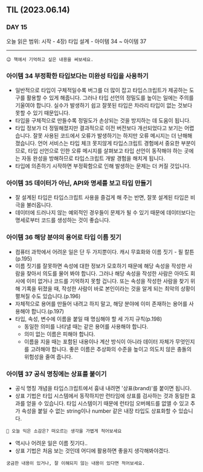 ## TIL (2023.06.14)

### DAY 15

오늘 읽은 범위: 시작 - 4장) 타입 설계 - 아이템 34 ~ 아이템 37

---

```
😉 책에서 기억하고 싶은 내용을 써보세요.
```

### 아이템 34 부정확한 타입보다는 미완성 타입을 사용하기

- 일반적으로 타입이 구체적일수록 버그를 더 많이 잡고 타입스크립트가 제공하는 도구를 활용할 수 있게 해줍니다.
  그러나 타입 선언의 정밀도를 높이는 일에는 주의를 기울여야 합니다. 실수가 발생하기 쉽고 잘못된 타입은 차라리 타입이 없는 것보다
  못할 수 있기 때문입니다.
- 타입을 구체적으로 만들수록 정밀도가 손상되는 것을 방지하는 데 도움이 됩니다.
- 타입 정보가 더 정밀해졌지만 결과적으로 이전 버전보다 개선되었다고 보기는 어렵습니다. 잘못 사용된 코드에서 오류가 발생하기는 하지만
  오류 메시지는 더 난해해졌습니다. 언어 서비스는 타입 체크 못지않게 타입스크립트 경험에서 중요한 부분이므로, 타입 선언으로 인한 오류 메시지를 살펴보고
  타입 선언이 동작해야 하는 곳에는 자동 완성을 방해하므로 타입스크립트 개발 경험을 해치게 됩니다.
- 타입에 의존하기 시작하면 부정확함으로 인해 발생하는 문제는 더 커질 것입니다.

### 아이템 35 데이터가 아닌, API와 명세를 보고 타입 만들기

- 잘 설계된 타입은 타입스크립트 사용을 즐겁게 해 주는 반면, 잘못 설계된 타입은 비극을 불러옵니다.
- 데이터에 드러나지 않는 예외적인 경우들이 문제가 될 수 있기 때문에 데이터보다는 명세로부터 코드를 생성하는 것이 좋습니다.

### 아이템 36 해당 분야의 용어로 타입 이름 짓기

- 컴퓨터 과학에서 어려운 일은 단 두 가지뿐이다. 캐시 무효화와 이름 짓기 - 필 칼튼(p.195)
- 이름 짓기를 잘못하면 속성에 대한 정보가 모호하기 때문에 해당 속성을 작성한 사람을 찾아서 의도를 물어 봐야 합니다.
  그러나 해당 속성을 작성한 사람은 아마도 회사에 이미 없거나 코드를 기억하지 못할 겁니다.
  또는 속성을 작성한 사람을 찾기 위해 기록을 뒤졌을 때, 작성한 사람이 바로 본인이라는 것을 알게 되는 최악의 상황이 펼쳐질 수도 있습니다.(p.196)
- 자체적으로 용어를 만들어 내려고 하지 말고, 해당 분야에 이미 존재하는 용어를 사용해야 합니다.(p.197)
- 타입, 속성, 변수에 이름을 붙일 때 명심해야 할 세 가지 규칙(p.198)
  - 동일한 의미를 나타낼 때는 같은 용어를 사용해야 합니다.
  - 의미 없는 이름은 피해야 합니다.
  - 이름을 지을 때는 포함된 내용이나 계산 방식이 아니라 데이터 자체가 무엇인지를 고려해야 합니다.
    좋은 이름은 추상화의 수준을 높이고 의도치 않은 충돌의 위험성을 줄여 줍니다.

### 아이템 37 공식 명칭에는 상표를 붙이기

- 공식 명칭 개념을 타입스크립트에서 흉내 내려면 '상표(brand)'를 붙이면 됩니다.
- 상표 기법은 타입 시스템에서 동작하지만 런타임에 상표를 검사하는 것과 동일한 효과를 얻을 수 있습니다.
  타입 시스템이기 때문에 런타임 오버헤드를 없앨 수 있고 추가 속성을 붙일 수 없는 string이나 number 같은 내장 타입도 상표화할 수 있습니다.

```
🤔 오늘 익은 소감은? 떠오르는 생각을 가볍게 적어보세요
```

- 역시나 어려운 일은 이름 짓기다..
- 상표 기법은 처음 보는 것인데 어디에 활용하면 좋을지 생각해봐야겠다.

```
궁금한 내용이 있거나, 잘 이해되지 않는 내용이 있다면 적어보세요.
```
